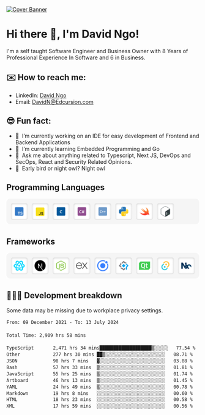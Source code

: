 [![Cover Banner](https://res.cloudinary.com/edcursion/image/upload/v1715731242/David%20Github/uvpes6dpzvlnc9w0f94z.png)](https://www.linkedin.com/in/-david-ngo)

# Hi there 👋, I'm David Ngo!

I'm a self taught Software Engineer and Business Owner with 8 Years of Professional Experience In
Software and 6 in Business.

## ✉️ How to reach me:

- LinkedIn: [David Ngo](https://www.linkedin.com/in/-david-ngo/)
- Email: [DavidN@Edcursion.com](mailto:DavidN@Edcursion.com)

## 😎 Fun fact:

- 🔭 &nbsp;I’m currently working on an IDE for easy development of Frontend and Backend Applications
- 🌱 &nbsp;I’m currently learning Embedded Programming and Go
- 💬 &nbsp;Ask me about anything related to Typescript, Next JS, DevOps and SecOps, React and
  Security Related Opinions.
- 🦉 &nbsp;Early bird or night owl? Night owl

## Programming Languages

![Experence](/assets/Programming.png)

## Frameworks

![Experence](/assets/Frameworks.png)

## 🧑🏻‍💻 **Development breakdown**

Some data may be missing due to workplace privacy settings.

<!--START_SECTION:waka-->

```txt
From: 09 December 2021 - To: 13 July 2024

Total Time: 2,909 hrs 58 mins

TypeScript       2,471 hrs 34 mins███████████████████▒░░░░░   77.54 %
Other            277 hrs 30 mins ██▒░░░░░░░░░░░░░░░░░░░░░░   08.71 %
JSON             98 hrs 7 mins   ▓░░░░░░░░░░░░░░░░░░░░░░░░   03.08 %
Bash             57 hrs 33 mins  ▒░░░░░░░░░░░░░░░░░░░░░░░░   01.81 %
JavaScript       55 hrs 25 mins  ▒░░░░░░░░░░░░░░░░░░░░░░░░   01.74 %
Artboard         46 hrs 13 mins  ▒░░░░░░░░░░░░░░░░░░░░░░░░   01.45 %
YAML             24 hrs 49 mins  ▒░░░░░░░░░░░░░░░░░░░░░░░░   00.78 %
Markdown         19 hrs 8 mins   ░░░░░░░░░░░░░░░░░░░░░░░░░   00.60 %
HTML             18 hrs 23 mins  ░░░░░░░░░░░░░░░░░░░░░░░░░   00.58 %
XML              17 hrs 59 mins  ░░░░░░░░░░░░░░░░░░░░░░░░░   00.56 %
```

<!--END_SECTION:waka-->
